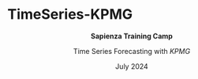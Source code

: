 # TimeSeries-KPMG

<div align="center">
  
**Sapienza Training Camp**
  
Time Series Forecasting with *KPMG*

July 2024  </div>


